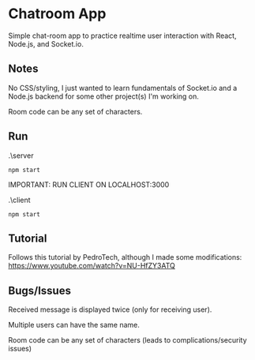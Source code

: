 # Chatroom App

Simple chat-room app to practice realtime user interaction with React, Node.js, and Socket.io.

## Notes

No CSS/styling, I just wanted to learn fundamentals of Socket.io and a Node.js backend for some other project(s) I'm working on.

Room code can be any set of characters.

## Run
.\server
```
npm start
```

IMPORTANT: RUN CLIENT ON LOCALHOST:3000

.\client
```
npm start
```

## Tutorial

Follows this tutorial by PedroTech, although I made some modifications:
https://www.youtube.com/watch?v=NU-HfZY3ATQ

## Bugs/Issues

Received message is displayed twice (only for receiving user).

Multiple users can have the same name.

Room code can be any set of characters (leads to complications/security issues)
